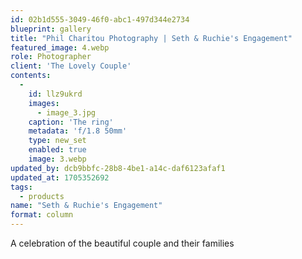```yaml
---
id: 02b1d555-3049-46f0-abc1-497d344e2734
blueprint: gallery
title: "Phil Charitou Photography | Seth & Ruchie's Engagement"
featured_image: 4.webp
role: Photographer
client: 'The Lovely Couple'
contents:
  -
    id: llz9ukrd
    images:
      - image_3.jpg
    caption: 'The ring'
    metadata: 'f/1.8 50mm'
    type: new_set
    enabled: true
    image: 3.webp
updated_by: dcb9bbfc-28b8-4be1-a14c-daf6123afaf1
updated_at: 1705352692
tags:
  - products
name: "Seth & Ruchie's Engagement"
format: column
---
```

A celebration of the beautiful couple and their families